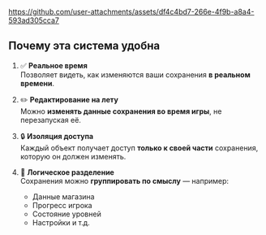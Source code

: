 

https://github.com/user-attachments/assets/df4c4bd7-266e-4f9b-a8a4-593ad305cca7

## Почему эта система удобна

1. ✅ **Реальное время**  
   Позволяет видеть, как изменяются ваши сохранения **в реальном времени**.

2. ✏️ **Редактирование на лету**  
   Можно **изменять данные сохранения во время игры**, не перезапуская её.

3. 🔒 **Изоляция доступа**  
   Каждый объект получает доступ **только к своей части** сохранения, которую он должен изменять.

4. 🧩 **Логическое разделение**  
   Сохранения можно **группировать по смыслу** — например:
   - Данные магазина
   - Прогресс игрока
   - Состояние уровней
   - Настройки и т.д.
